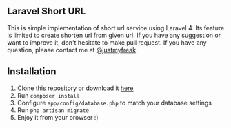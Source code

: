 ## Laravel Short URL

This is simple implementation of short url service using Laravel 4. Its feature is limited to create shorten url from given url.
If you have any suggestion or want to improve it, don't hesitate to make pull request. If you have any question, please contact me at [@justmyfreak](http://twitter.com/justmyfreak)

## Installation
1. Clone this repository or download it [here](https://github.com/justmyfreak/laravel-shorturl/archive/master.zip)
2. Run ```composer install```
3. Configure ```app/config/database.php``` to match your database settings
4. Run ```php artisan migrate```
5. Enjoy it from your browser :)

